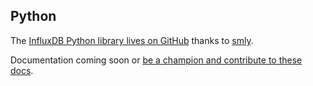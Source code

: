 ## Python

The [InfluxDB Python library lives on GitHub](https://github.com/influxdb/influxdb-python) thanks to [smly](https://github.com/smly).

Documentation coming soon or [be a champion and contribute to these docs](https://github.com/influxdb/influxdb.org).